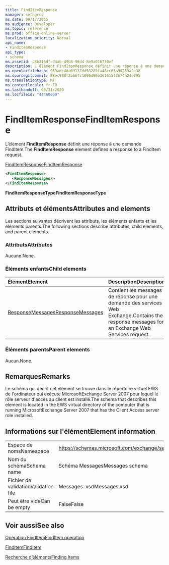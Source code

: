```yaml
---
title: FindItemResponse
manager: sethgros
ms.date: 09/17/2015
ms.audience: Developer
ms.topic: reference
ms.prod: office-online-server
localization_priority: Normal
api_name:
- FindItemResponse
api_type:
- schema
ms.assetid: c8b316df-d4ab-49b8-96d4-8e9a016730ef
description: L’élément FindItemResponse définit une réponse à une demande FindItem.
ms.openlocfilehash: 989adc40a69137dd53289fa48cc65a90259a2e38
ms.sourcegitcommit: 88ec988f2bb67c1866d06b361615f3674a24e795
ms.translationtype: MT
ms.contentlocale: fr-FR
ms.lasthandoff: 05/31/2020
ms.locfileid: "44460609"
---
```

# <a name="finditemresponse"></a><span data-ttu-id="a6ac4-103">FindItemResponse</span><span class="sxs-lookup"><span data-stu-id="a6ac4-103">FindItemResponse</span></span>

<span data-ttu-id="a6ac4-104">L’élément **FindItemResponse** définit une réponse à une demande FindItem.</span><span class="sxs-lookup"><span data-stu-id="a6ac4-104">The **FindItemResponse** element defines a response to a FindItem request.</span></span> 
  
[<span data-ttu-id="a6ac4-105">FindItemResponse</span><span class="sxs-lookup"><span data-stu-id="a6ac4-105">FindItemResponse</span></span>](finditemresponse.md)
  
```xml
<FindItemResponse>
   <ResponseMessages/>
</FindItemResponse>
```

 <span data-ttu-id="a6ac4-106">**FindItemResponseType**</span><span class="sxs-lookup"><span data-stu-id="a6ac4-106">**FindItemResponseType**</span></span>
## <a name="attributes-and-elements"></a><span data-ttu-id="a6ac4-107">Attributs et éléments</span><span class="sxs-lookup"><span data-stu-id="a6ac4-107">Attributes and elements</span></span>

<span data-ttu-id="a6ac4-108">Les sections suivantes décrivent les attributs, les éléments enfants et les éléments parents.</span><span class="sxs-lookup"><span data-stu-id="a6ac4-108">The following sections describe attributes, child elements, and parent elements.</span></span>
  
### <a name="attributes"></a><span data-ttu-id="a6ac4-109">Attributs</span><span class="sxs-lookup"><span data-stu-id="a6ac4-109">Attributes</span></span>

<span data-ttu-id="a6ac4-110">Aucune.</span><span class="sxs-lookup"><span data-stu-id="a6ac4-110">None.</span></span>
  
### <a name="child-elements"></a><span data-ttu-id="a6ac4-111">Éléments enfants</span><span class="sxs-lookup"><span data-stu-id="a6ac4-111">Child elements</span></span>

|<span data-ttu-id="a6ac4-112">**Élément**</span><span class="sxs-lookup"><span data-stu-id="a6ac4-112">**Element**</span></span>|<span data-ttu-id="a6ac4-113">**Description**</span><span class="sxs-lookup"><span data-stu-id="a6ac4-113">**Description**</span></span>|
|:-----|:-----|
|[<span data-ttu-id="a6ac4-114">ResponseMessages</span><span class="sxs-lookup"><span data-stu-id="a6ac4-114">ResponseMessages</span></span>](responsemessages.md) <br/> |<span data-ttu-id="a6ac4-115">Contient les messages de réponse pour une demande des services Web Exchange.</span><span class="sxs-lookup"><span data-stu-id="a6ac4-115">Contains the response messages for an Exchange Web Services request.</span></span>  <br/> |
   
### <a name="parent-elements"></a><span data-ttu-id="a6ac4-116">Éléments parents</span><span class="sxs-lookup"><span data-stu-id="a6ac4-116">Parent elements</span></span>

<span data-ttu-id="a6ac4-117">Aucun.</span><span class="sxs-lookup"><span data-stu-id="a6ac4-117">None.</span></span>
  
## <a name="remarks"></a><span data-ttu-id="a6ac4-118">Remarques</span><span class="sxs-lookup"><span data-stu-id="a6ac4-118">Remarks</span></span>

<span data-ttu-id="a6ac4-119">Le schéma qui décrit cet élément se trouve dans le répertoire virtuel EWS de l'ordinateur qui exécute MicrosoftExchange Server 2007 pour lequel le rôle serveur d'accès au client est installé.</span><span class="sxs-lookup"><span data-stu-id="a6ac4-119">The schema that describes this element is located in the EWS virtual directory of the computer that is running MicrosoftExchange Server 2007 that has the Client Access server role installed.</span></span>
  
## <a name="element-information"></a><span data-ttu-id="a6ac4-120">Informations sur l'élément</span><span class="sxs-lookup"><span data-stu-id="a6ac4-120">Element information</span></span>

|||
|:-----|:-----|
|<span data-ttu-id="a6ac4-121">Espace de noms</span><span class="sxs-lookup"><span data-stu-id="a6ac4-121">Namespace</span></span>  <br/> |https://schemas.microsoft.com/exchange/services/2006/messages  <br/> |
|<span data-ttu-id="a6ac4-122">Nom du schéma</span><span class="sxs-lookup"><span data-stu-id="a6ac4-122">Schema name</span></span>  <br/> |<span data-ttu-id="a6ac4-123">Schéma Messages</span><span class="sxs-lookup"><span data-stu-id="a6ac4-123">Messages schema</span></span>  <br/> |
|<span data-ttu-id="a6ac4-124">Fichier de validation</span><span class="sxs-lookup"><span data-stu-id="a6ac4-124">Validation file</span></span>  <br/> |<span data-ttu-id="a6ac4-125">Messages. xsd</span><span class="sxs-lookup"><span data-stu-id="a6ac4-125">Messages.xsd</span></span>  <br/> |
|<span data-ttu-id="a6ac4-126">Peut être vide</span><span class="sxs-lookup"><span data-stu-id="a6ac4-126">Can be empty</span></span>  <br/> |<span data-ttu-id="a6ac4-127">False</span><span class="sxs-lookup"><span data-stu-id="a6ac4-127">False</span></span>  <br/> |
   
## <a name="see-also"></a><span data-ttu-id="a6ac4-128">Voir aussi</span><span class="sxs-lookup"><span data-stu-id="a6ac4-128">See also</span></span>



[<span data-ttu-id="a6ac4-129">Opération FindItem</span><span class="sxs-lookup"><span data-stu-id="a6ac4-129">FindItem operation</span></span>](finditem-operation.md)
  
[<span data-ttu-id="a6ac4-130">FindItem</span><span class="sxs-lookup"><span data-stu-id="a6ac4-130">FindItem</span></span>](finditem.md)


[<span data-ttu-id="a6ac4-131">Recherche d’éléments</span><span class="sxs-lookup"><span data-stu-id="a6ac4-131">Finding Items</span></span>](https://msdn.microsoft.com/library/63af1f9c-464b-4fca-9ae3-3d60f24ca93c%28Office.15%29.aspx)

